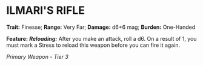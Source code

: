 ﻿# ILMARI'S RIFLE

**Trait:** Finesse; **Range:** Very Far; **Damage:** d6+6 mag; **Burden:** One-Handed

**Feature:** ***Reloading:*** After you make an attack, roll a d6. On a result of 1, you must mark a Stress to reload this weapon before you can fire it again.

*Primary Weapon - Tier 3*
